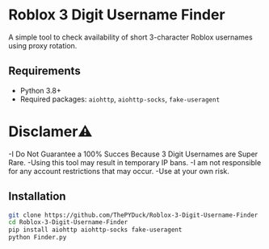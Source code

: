 # Roblox 3 Digit Username Finder

A simple tool to check availability of short 3-character Roblox usernames using proxy rotation.

## Requirements
- Python 3.8+
- Required packages: `aiohttp`, `aiohttp-socks`, `fake-useragent`

# Disclamer⚠️
-I Do Not Guarantee a 100% Succes Because 3 Digit Usernames are Super Rare.
-Using this tool may result in temporary IP bans.
-I am not responsible for any account restrictions that may occur.
-Use at your own risk.

## Installation
```bash
git clone https://github.com/ThePYDuck/Roblox-3-Digit-Username-Finder
cd Roblox-3-Digit-Username-Finder
pip install aiohttp aiohttp-socks fake-useragent
python Finder.py

